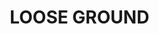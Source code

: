 ---
title: "LOOSE GROUND        "
price: "TBA"
desc: "Bez opisa"
img_path: "/assets/img/A.MIG-1752.jpg"
brand: AMMO
available: true
special_offer: false
soon: false
cat: "Weathering"
subcat: ""
subsubcat: "wet-Emajl-Efekti"
---